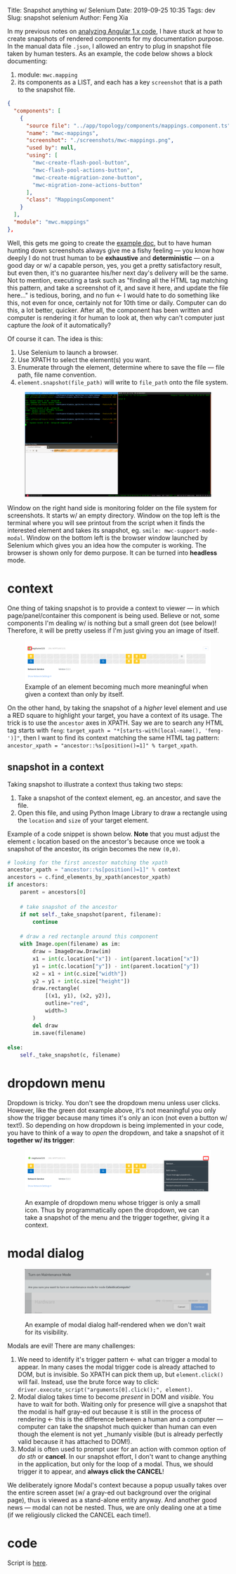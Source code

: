Title: Snapshot anything w/ Selenium
Date: 2019-09-25 10:35
Tags: dev
Slug: snapshot selenium
Author: Feng Xia


In my previous notes on [analyzing Angular 1.x code][1], I have stuck at
how to create snapshots of rendered components for my documentation
purpose. In the manual data file `.json`, I allowed an entry to plug
in snapshot file taken by human testers. As an example, the code below
shows a block documenting:

1. module: `mwc.mapping`
2. its components as a LIST, and each has a key `screenshot` that is a
   path to the snapshot file.

```json
{
  "components": [
    {
      "source file": "../app/topology/components/mappings.component.ts",
      "name": "mwc-mappings",
      "screenshot": "./screenshots/mwc-mappings.png",
      "used by": null,
      "using": [
        "mwc-create-flash-pool-button",
        "mwc-flash-pool-actions-button",
        "mwc-create-migration-zone-button",
        "mwc-migration-zone-actions-button"
      ],
      "class": "MappingsComponent"
    }
  ],
  "module": "mwc.mappings"
},

```

Well, this gets me going to create the [example doc][2], but to have
human hunting down screenshots always give me a fishy feeling &mdash;
you know how deeply I do not trust human to be **exhaustive** and
**deterministic** &mdash; on a good day or w/ a capable person, yes,
you get a pretty satisfactory result, but even then, it's no guarantee
his/her next day's delivery will be the same. Not to mention,
executing a task such as "finding all the HTML tag matching this
pattern, and take a screenshot of it, and save it here, and update the
file here..." is tedious, boring, and no fun &larr; I would hate to do
something like this, not even for once, certainly not for 10th time or
daily. Computer can do this, a lot better, quicker. After all, the
component has been written and computer is rendering it for human to
look at, then why can't computer just capture the _look_ of it
automatically?

Of course it can. The idea is this:

1. Use Selenium to launch a browser.
2. Use XPATH to select the element(s) you want.
3. Enumerate through the element, determine where to save the file
   &mdash; file path, file name convention.
4. `element.snapshot(file_path)` will write to `file_path` onto the file system.

<figure class="col s12">
  <img src="/images/selenium%20snapshot.gif"/>
</figure>

Window on the right hand side is monitoring folder on the file system
  for screenshots. It starts w/ an empty directory. Window on the top
  left is the terminal where you will see printout from the script
  when it finds the interested element and takes its snapshot,
  eg. `smile: mwc-support-mode-modal`. Window on the bottom left is
  the browser window launched by Selenium which gives you an idea how
  the computer is working. The browser is shown only for demo
  purpose. It can be turned into **headless** mode.


# context

One thing of taking snapshot is to provide a context to viewer &mdash;
in which page/panel/container this component is being used. Believe or
not, some components I'm dealing w/ is nothing but a small green dot
(see below)! Therefore, it will be pretty useless if I'm just giving
you an image of itself. 


<figure class="col s12">
  <img src="/images/mwc-network-hardware-status-icon.png"/>
  <figcaption>
  Example of an element becoming much more meaningful when given a
  context than only by itself.
  </figcaption>
</figure>


On the other hand, by taking the snapshot of a _higher_ level element
and use a RED square to highlight your target, you have a context of
its usage. The trick is to use the `ancestor` axes in XPATH. Say we
are to search any HTML tag starts with `feng`: `target_xpath =
"*[starts-with(local-name(), 'feng-')]"`, then I want to find its
context matching the same HTML tag pattern: `ancestor_xpath =
"ancestor::%s[position()=1]" % target_xpath`.

## snapshot in a context

Taking snapshot to illustrate a context thus taking two steps:

1. Take a snapshot of the context element, eg. an ancestor, and save
   the file.
2. Open this file, and using Python Image Library to draw a rectangle
   using the `location` and `size` of your target element.

Example of a code snippet is shown below. **Note** that you must adjust the
element `c` location based on the ancestor's because once we took a
snapshot of the ancestor, its origin becomes the new `(0,0)`.

```python
# looking for the first ancestor matching the xpath
ancestor_xpath = "ancestor::%s[position()=1]" % context
ancestors = c.find_elements_by_xpath(ancestor_xpath)
if ancestors:
    parent = ancestors[0]

    # take snapshot of the ancestor
    if not self._take_snapshot(parent, filename):
        continue

    # draw a red rectangle around this component
    with Image.open(filename) as im:
        draw = ImageDraw.Draw(im)
        x1 = int(c.location["x"]) - int(parent.location["x"])
        y1 = int(c.location["y"]) - int(parent.location["y"])
        x2 = x1 + int(c.size["width"])
        y2 = y1 + int(c.size["height"])
        draw.rectangle(
            [(x1, y1), (x2, y2)],
            outline="red",
            width=3
        )
        del draw
        im.save(filename)

else:
    self._take_snapshot(c, filename)
```

# dropdown menu

Dropdown is tricky. You don't see the dropdown menu unless user
clicks. However, like the green dot example above, it's not meaningful
you only show the trigger because many times it's only an icon (not
even a button w/ text!). So depending on how dropdown is being
implemented in your code, you have to think of a way to _open_ the
dropdown, and take a snapshot of it **together w/ its trigger**:

<figure class="col l6 m6 s12">
  <img src="/images/mwc-network-controller-actions-button.png"/>
  <figcaption>
  
  An example of dropdown menu whose trigger is only a small icon. Thus
  by programmatically open the dropdown, we can take a snapshot of the
  menu and the trigger together, giving it a context.
  
  </figcaption>
</figure>

# modal dialog

<figure class="col l6 m6 s12">
  <img src="/images/mwc-host-enable-maintenance-mode-modal.png"/>
  <figcaption>
  
  An example of modal dialog half-rendered when we don't wait for its visibility.
  
  </figcaption>
</figure>


Modals are evil! There are many challenges:

1. We need to identify it's trigger pattern &larr; what can trigger a
   modal to appear. In many cases the modal trigger code is already attached
   to DOM, but is invisible. So XPATH can pick them up, but
   `element.click()` will fail. Instead, use the brute force way to
   click: `driver.execute_script("arguments[0].click();", element)`.
2. Modal dialog takes time to become _present_ in DOM and _visible_. You have
   to wait for both. Waiting only for presence will give a snapshot
   that the modal is half gray-ed out because it is still in the
   process of rendering &larr; this is the difference between a human
   and a computer &mdash; computer can take the snapshot much quicker
   than human can even though the element is not yet _humanly visible
   (but is already perfectly valid because it has attached to DOM!).
3. Modal is often used to prompt user for an action with common option
   of _do sth_ or **cancel**. In our snapshot effort, I don't want to
   change anything in the application, but only for the loop of a
   modal. Thus, we should trigger it to appear, and **always click the CANCEL**!

We deliberately ignore Modal's context because a popup usually takes
over the entire screen asset (w/ a gray-ed out background over the
original page), thus is viewed as a stand-alone entity anyway. And
another good news &mdash; modal can not be nested. Thus, we are only
dealing one at a time (if we religiously clicked the CANCEL each time!).

# code

Script is [here][3].

[1]: {filename}/dev/analyze%20angular%201x.md
[2]: {filename}/downloads/webapp.pdf
[3]: https://github.com/fengxia41103/dev/tree/master/snapshot
